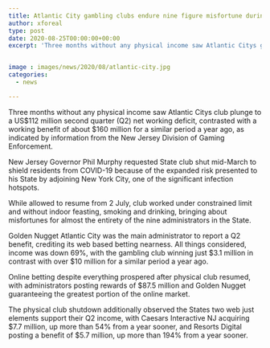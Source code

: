 ```yaml
---
title: Atlantic City gambling clubs endure nine figure misfortune during Q2
author: xforeal 
type: post
date: 2020-08-25T00:00:00+00:00
excerpt: 'Three months without any physical income saw Atlantic Citys gambling clubs jump to a US$112 million second quarter (Q2) net working shortfall, contrasted with a working benefit of about $160 million for a similar period a year ago, as indicated by information from the New Jersey Division of Gaming Enforcement '


image : images/news/2020/08/atlantic-city.jpg
categories:
  - news

---
```

Three months without any physical income saw Atlantic Citys club plunge to a US$112 million second quarter (Q2) net working deficit, contrasted with a working benefit of about $160 million for a similar period a year ago, as indicated by information from the New Jersey Division of Gaming Enforcement. 

New Jersey Governor Phil Murphy requested State club shut mid-March to shield residents from COVID-19 because of the expanded risk presented to his State by adjoining New York City, one of the significant infection hotspots. 

While allowed to resume from 2 July, club worked under constrained limit and without indoor feasting, smoking and drinking, bringing about misfortunes for almost the entirety of the nine administrators in the State. 

Golden Nugget Atlantic City was the main administrator to report a Q2 benefit, crediting its web based betting nearness. All things considered, income was down 69&percnt;, with the gambling club winning just $3.1 million in contrast with over $10 million for a similar period a year ago. 

Online betting despite everything prospered after physical club resumed, with administrators posting rewards of $87.5 million and Golden Nugget guaranteeing the greatest portion of the online market. 

The physical club shutdown additionally observed the States two web just elements support their Q2 income, with Caesars Interactive NJ acquiring $7.7 million, up more than 54&percnt; from a year sooner, and Resorts Digital posting a benefit of $5.7 million, up more than 194&percnt; from a year sooner.